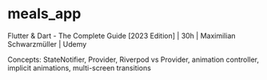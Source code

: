 # meals_app

Flutter & Dart - The Complete Guide [2023 Edition] | 30h | Maximilian Schwarzmüller | Udemy

Concepts: StateNotifier, Provider, Riverpod vs Provider, animation controller, implicit animations, multi-screen transitions
